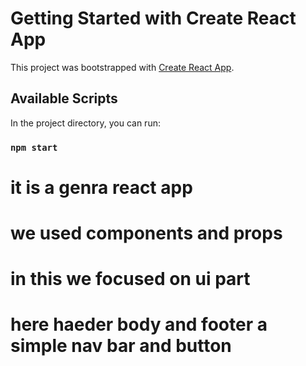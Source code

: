 # Getting Started with Create React App

This project was bootstrapped with [Create React App](https://github.com/facebook/create-react-app).

## Available Scripts

In the project directory, you can run:

### `npm start`
# it is a genra react app
# we used components and props 
# in this we focused on  ui part
# here haeder body and footer a simple nav bar and button
